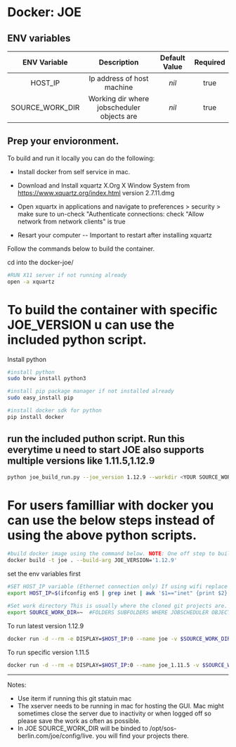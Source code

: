 # Docker: JOE

## ENV variables

| ENV Variable      |       Description                    |                Default Value                             | Required        |
|:------------:     |:----------------------------------:  |:------------------------------------------------:        |:-------------:  |
| HOST_IP            |      Ip address of host machine                    |  _nil_                                                   |     true        |
| SOURCE_WORK_DIR       |      Working dir where jobscheduler objects are               |  _nil_                                                   |     true        |


## Prep your envioronment. 

To build and run it locally you can do the following:

- Install docker from self service in mac.

- Download and Install xquartz  X.Org X Window System from https://www.xquartz.org/index.html version 2.7.11.dmg

- Open xquartx in applications and navigate to preferences > security > make sure to 
	un-check "Authenticate connections:
	check "Allow network from network clients" is true

- Resart your computer -- Important to restart after installing xquartz 

Follow the commands below to build the container.

cd into the docker-joe/

```bash
#RUN X11 server if not running already
open -a xquartz
```

# To build the container with specific JOE_VERSION u can use the included python script.

Install python

```bash
#install python 
sudo brew install python3

#install pip package manager if not installed already
sudo easy_install pip

#install docker sdk for python 
pip install docker
```
## run the included puthon script. Run this everytime u need to start JOE also supports multiple versions like 1.11.5,1.12.9

```bash
python joe_build_run.py --joe_version 1.12.9 --workdir <YOUR SOURCE_WORK_DIR> --image_name <new name>
```

# For users familliar with docker you can use the below steps instead of using the above python scripts.

```bash
#build docker image using the command below. NOTE: One off step to build the image with JOE_VERSION. Repeat only if u need to switch JOE versions.
docker build -t joe . --build-arg JOE_VERSION='1.12.9'
```

set the env variables first

```bash
#SET HOST_IP variable (Ethernet connection only) If using wifi replace en5 with en0 on the below command
export HOST_IP=$(ifconfig en5 | grep inet | awk '$1=="inet" {print $2}')

#Set work directory This is usually where the cloned git projects are. Joe will be able to navigate into subdirectories for jobscheduler hotfolder
export SOURCE_WORK_DIR=~  #FOLDERS SUBFOLDERS WHERE JOBSCHEDULER OBJECTS ARE
```

To run latest version 1.12.9

```bash
docker run -d --rm -e DISPLAY=$HOST_IP:0 --name joe -v $SOURCE_WORK_DIR:/opt/sos-berlin.com/joe/config/live:cached catchhster/jobscheduler-joe
```

To run specific version 1.11.5

```bash
docker run -d --rm -e DISPLAY=$HOST_IP:0 --name joe_1.11.5 -v $SOURCE_WORK_DIR:/opt/sos-berlin.com/joe/config/live:cached catchhster/jobscheduler-joe:joe_1.11.5
```

***
Notes:
  - Use iterm if running this git statuin mac
  - The xserver needs to be running in mac for hosting the GUI. Mac might sometimes close the server due to inactivity or when logged off so please save the work as often as possible.
  - In JOE SOURCE_WORK_DIR will be binded to /opt/sos-berlin.com/joe/config/live. you will find your projects there.
